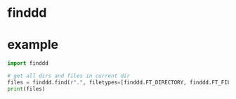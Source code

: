 # finddd


# example

```python
import finddd

# get all dirs and files in current dir
files = finddd.find(r".", filetypes=[finddd.FT_DIRECTORY, finddd.FT_FILE],)
print(files)

```